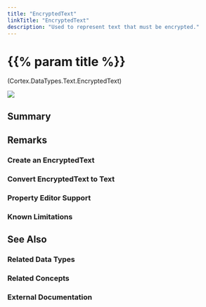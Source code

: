 ```yaml
---
title: "EncryptedText"
linkTitle: "EncryptedText"
description: "Used to represent text that must be encrypted."
---
```


# {{% param title %}}

<p class="namespace">(Cortex.DataTypes.Text.EncryptedText)</p>

<img src="/images/work-in-progress.jpg">

## Summary

## Remarks

### Create an EncryptedText

### Convert EncryptedText to Text

### Property Editor Support

### Known Limitations

## See Also

### Related Data Types

### Related Concepts

### External Documentation
